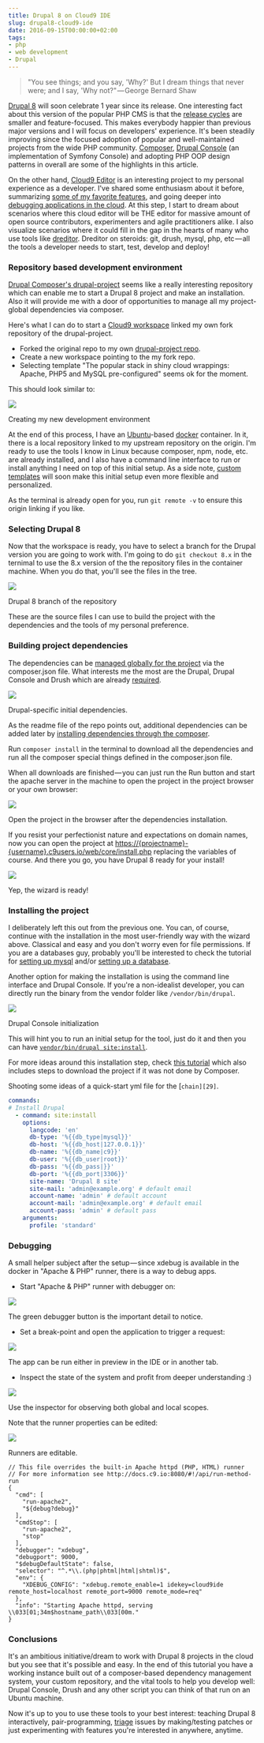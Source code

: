 ```yaml
---
title: Drupal 8 on Cloud9 IDE
slug: drupal8-cloud9-ide
date: 2016-09-15T00:00:00+02:00
tags:
- php
- web development
- Drupal
---
```


> "You see things; and you say, 'Why?' But I dream things that never were; and I say, 'Why not?" — George Bernard Shaw

[Drupal 8][1] will soon celebrate 1 year since its release. One interesting fact about this version of the popular PHP CMS is that the [release cycles][2] are smaller and feature-focused. This makes everybody happier than previous major versions and I will focus on developers' experience. It's been steadily improving since the focused adoption of popular and well-maintained projects from the wide PHP community. [Composer][3], [Drupal Console][4] (an implementation of Symfony Console) and adopting PHP OOP design patterns in overall are some of the highlights in this article.

On the other hand, [Cloud9 Editor][5] is an interesting project to my personal experience as a developer. I've shared some enthusiasm about it before, summarizing [some of my favorite features][6], and going deeper into [debugging applications in the cloud][7]. At this step, I start to dream about scenarios where this cloud editor will be THE editor for massive amount of open source contributors, experimenters and agile practitioners alike. I also visualize scenarios where it could fill in the gap in the hearts of many who use tools like [dreditor][8]. Dreditor on steroids: git, drush, mysql, php, etc — all the tools a developer needs to start, test, develop and deploy!

### Repository based development environment

[Drupal Composer's drupal-project][9] seems like a really interesting repository which can enable me to start a Drupal 8 project and make an installation. Also it will provide me with a door of opportunities to manage all my project-global dependencies via composer.

Here's what I can do to start a [Cloud9 workspace][10] linked my own fork repository of the drupal-project.

* Forked the original repo to my own [drupal-project repo][11].
* Create a new workspace pointing to the my fork repo.
* Selecting template "The popular stack in shiny cloud wrappings: Apache, PHP5 and MySQL pre-configured" seems ok for the moment.

This should look similar to:

![][12]

Creating my new development environment

At the end of this process, I have an [Ubuntu][13]-based [docker][14] container. In it, there is a local repository linked to my upstream repository on the origin. I'm ready to use the tools I know in Linux because composer, npm, node, etc. are already installed, and I also have a command line interface to run or install anything I need on top of this initial setup. As a side note, [custom templates][15] will soon make this initial setup even more flexible and personalized.

As the terminal is already open for you, run `git remote -v` to ensure this origin linking if you like.

### Selecting Drupal 8

Now that the workspace is ready, you have to select a branch for the Drupal version you are going to work with. I'm going to do `git checkout 8.x` in the ternimal to use the 8.x version of the the repository files in the container machine. When you do that, you'll see the files in the tree.

![][16]

Drupal 8 branch of the repository

These are the source files I can use to build the project with the dependencies and the tools of my personal preference.

### Building project dependencies

The dependencies can be [managed globally for the project][17] via the composer.json file. What interests me the most are the Drupal, Drupal Console and Drush which are already [required][18].

![][19]

Drupal-specific initial dependencies.

As the readme file of the repo points out, additional dependencies can be added later by [installing dependencies through the composer][20].

Run `composer install` in the terminal to download all the dependencies and run all the composer special things defined in the composer.json file.

When all downloads are finished — you can just run the Run button and start the apache server in the machine to open the project in the project browser or your own browser:

![][21]

Open the project in the browser after the dependencies installation.

If you resist your perfectionist nature and expectations on domain names, now you can open the project at [https://{projectname}-{username}.c9users.io/web/core/install.php][22] replacing the variables of course. And there you go, you have Drupal 8 ready for your install!

![][23]

Yep, the wizard is ready!

### Installing the project

I deliberately left this out from the previous one. You can, of course, continue with the installation in the most user-friendly way with the wizard above. Classical and easy and you don't worry even for file permissions. If you are a databases guy, probably you'll be interested to check the tutorial for [setting up mysql][24] and/or [setting up a database][25].

Another option for making the installation is using the command line interface and Drupal Console. If you're a non-idealist developer, you can directly run the binary from the vendor folder like `/vendor/bin/drupal`.

![][26]

Drupal Console initialization

This will hint you to run an initial setup for the tool, just do it and then you can have [`vendor/bin/drupal site:install`][27].

For more ideas around this installation step, check [this tutorial][28] which also includes steps to download the project if it was not done by Composer.

Shooting some ideas of a quick-start yml file for the [`chain][29]`.

```yaml    
commands:
# Install Drupal
  - command: site:install
    options:
      langcode: 'en'
      db-type: '%{{db_type|mysql}}'
      db-host: '%{{db_host|127.0.0.1}}'
      db-name: '%{{db_name|c9}}'
      db-user: '%{{db_user|root}}'
      db-pass: '%{{db_pass|}}'
      db-port: '%{{db_port|3306}}'
      site-name: 'Drupal 8 site'
      site-mail: 'admin@example.org' # default email
      account-name: 'admin' # default account
      account-mail: 'admin@example.org' # default email
      account-pass: 'admin' # default pass
    arguments:
      profile: 'standard'
```

### Debugging

A small helper subject after the setup — since xdebug is available in the docker in "Apache &amp; PHP" runner, there is a way to debug apps.

* Start "Apache &amp; PHP" runner with debugger on:

![][31]

The green debugger button is the important detail to notice.

* Set a break-point and open the application to trigger a request:

![][32]

The app can be run either in preview in the IDE or in another tab.

* Inspect the state of the system and profit from deeper understanding :)

![][33]

Use the inspector for observing both global and local scopes.

Note that the runner properties can be edited:

![][34]

Runners are editable.

```   
// This file overrides the built-in Apache httpd (PHP, HTML) runner
// For more information see http://docs.c9.io:8080/#!/api/run-method-run
{
  "cmd": [
    "run-apache2",
    "${debug?debug}"
  ],
  "cmdStop": [
    "run-apache2",
    "stop"
  ],
  "debugger": "xdebug",
  "debugport": 9000,
  "$debugDefaultState": false,
  "selector": "^.*\\.(php|phtml|html|shtml)$",
  "env": {
    "XDEBUG_CONFIG": "xdebug.remote_enable=1 idekey=cloud9ide remote_host=localhost remote_port=9000 remote_mode=req"
  },
  "info": "Starting Apache httpd, serving \\033[01;34m$hostname_path\\033[00m."
}
```

### Conclusions

It's an ambitious initiative/dream to work with Drupal 8 projects in the cloud but you see that it's possible and easy. In the end of this tutorial you have a working instance built out of a composer-based dependency management system, your custom repository, and the vital tools to help you develop well: Drupal Console, Drush and any other script you can think of that run on an Ubuntu machine.

Now it's up to you to use these tools to your best interest: teaching Drupal 8 interactively, pair-programming, [triage][35] issues by making/testing patches or just experimenting with features you're interested in anywhere, anytime.

[1]: https://www.drupal.org/8
[2]: https://www.drupal.org/core/release-cycle-overview
[3]: https://getcomposer.org/
[4]: https://drupalconsole.com/
[5]: http://c9.io
[6]: https://medium.com/@kalin.chernev/cloud9-ide-6e26940c6130#.nxqgf2ree
[7]: https://medium.com/@kalin.chernev/debugging-node-js-in-cloud9-ide-59712c043fb2#.tknem3kcp
[8]: https://dreditor.org/
[9]: https://github.com/drupal-composer/drupal-project
[10]: https://docs.c9.io/docs/getting-started
[11]: https://github.com/kalinchernev/drupal-project
[12]: https://cdn-images-1.medium.com/max/800/1*nbj-D9ufx-wlGZ-MdBj6Jw.png
[13]: http://www.ubuntu.com/
[14]: https://www.docker.com/
[15]: https://c9.io/community/templates
[16]: https://cdn-images-1.medium.com/max/800/1*Eoo2-TstzN_2AtY1m4kagw.png
[17]: https://getcomposer.org/doc/00-intro.md#dependency-management
[18]: https://getcomposer.org/doc/01-basic-usage.md#the-require-key
[19]: https://cdn-images-1.medium.com/max/800/1*3AcZBLBGsVdelfdFPJcmMw.png
[20]: https://getcomposer.org/doc/01-basic-usage.md#installing-dependencies
[21]: https://cdn-images-1.medium.com/max/800/1*Wk4VtthU1g6TbvI70Q7u3Q.png
[22]: https://%7Bprojectname%7D-%7Busername%7D.c9users.io/web/core/install.php
[23]: https://cdn-images-1.medium.com/max/800/1*ZOtYTj11S-Mi9h_894NoMA.png
[24]: https://community.c9.io/t/setting-up-mysql/1718
[25]: https://docs.c9.io/docs/setup-a-database
[26]: https://cdn-images-1.medium.com/max/800/1*dx0IRYUqpwRv512zYSBGJg.png
[27]: https://hechoendrupal.gitbooks.io/drupal-console/content/en/commands/site-install.html
[28]: https://drupalconsole.com/articles/how-to-download-and-install-drupal-8-using-drupal-console
[29]: https://docs.drupalconsole.com/en/commands/chain.html
[30]: mailto:admin%40example.org
[31]: https://cdn-images-1.medium.com/max/800/1*ksgXbNGH5Lp_HtVdLoQWMA.png
[32]: https://cdn-images-1.medium.com/max/800/1*26fDzn9eaCW1fwMcB9BSEQ.png
[33]: https://cdn-images-1.medium.com/max/800/1*lfPKCwwocB8NkegBzv7fOA.png
[34]: https://cdn-images-1.medium.com/max/800/1*m1WawXoob6Jg7DiUIlN9hg.png
[35]: https://www.drupal.org/contributor-tasks/triage-novice-issues
